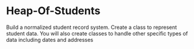 # Heap-Of-Students
Build a normalized student record system. Create a class to represent student data. You will also create classes to handle other specific types of data including dates and addresses
